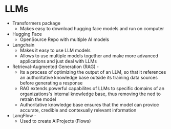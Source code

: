 # LLMs
- Transformers package
    - Makes easy to download hugging face models and run on computer
- Hugging Face
    - OpenSource Repo with multiple AI models
- Langchain
    - Makes it easy to use LLM models
    - Allows to use multiple models together and make more advanced applications and just deal with LLMs
- Retrieval-Augmented Generation (RAG) -
    - Its a process of optimizing the output of an LLM, so that it references an authoritative knowledge base outside its training data sources before generating a response
    - RAG extends powerful capabilites of LLMs to specific domains of an organizations's internal knowledge base, thus removing the ned to retrain the model
    - Authoritative knowledge base ensures that the model can provice accurate, credible and contexually relevant information
- LangFlow -
    - Used to create AIProjects (Flows)
